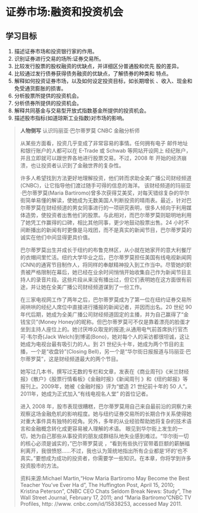 # 证券市场:融资和投资机会

## 学习目标

1. 描述证券市场和投资银行家的作用。
2. 识别证券进行交易的场所:证券交易所。
3. 比较发行股票的股权融资的优缺点，并详细区分普通股和优先 股的差异。
4. 比较通过发行债券获得债务融资的优缺点，了解债券的种类和 特点。
5. 解释如何投资证券市场，以及如何设定投资目标，如长期增长 、收入、现金和免受通货膨胀的损害。
6. 分析股票所提供的投资机会。
7. 分析债券所提供的投资机会。
8. 解释共同基金与交易型开放式指数基金所提供的投资机会。
9. 描述股市指标(如道琼斯工业指数)对市场的影响。

> **人物侧写**  认识玛丽亚·巴尔蒂罗莫 CNBC 金融分析师
>
> 从某些方面看，投资几乎变成了非常容易的事情。任何拥有电子 邮件地址和银行账户的人都可以在 E-Trade 或 Schwab 等网站开设网上 经纪账户，并且立即就可以跟世界各地进行股票交易。不过，2008 年 开始的经济崩溃，也让投资者认识到了金融世界的复杂性。
>
> 许多人希望找到方法更好地理解投资，他们转而求助全美广播公司财经频道(CNBC)，让它指导他们渡过随手可得的信息的海洋。 该财经频道的玛丽亚·巴尔蒂罗莫(Maria Bartiromo)曾多次获得艾美奖，对每天错综复杂的华尔街简单易懂的解读，使她成为无数美国人判断投资的晴雨表。最近，针对巴尔蒂罗莫在财经频道的男女同事进行的一项研究表明，很多人倾向于利用媒体造势，使投资者出售他们的股票。与此相对，而巴尔蒂罗莫则聪明地利用了她凭工作赢得的口碑，相比其他同事，更少地鼓动股票出售。24 小时不间断播出的新闻有时更像是马戏团，而不是真实的新闻节目，巴尔蒂罗莫的诚实在他们中间显得更具价值。
>
> 巴尔蒂罗莫出生并成长于纽约的布鲁克林区，从小就在她家开的意大利餐厅的衣帽间里忙活。纽约大学毕业之后，巴尔蒂罗莫担任美国有线电视新闻网(CNN)的通宵节目制作人，将同样的奉献精神投入到工作当中。尽管她的职责被严格限制在幕后，她已经在业余时间悄悄开始收集自己作为新闻节目主持人的录音片段。这些片段从来没有播出过，但它们表明她在这方面很有前途，并让她在全美广播公司财经频道谋到了一份工作。
>
> 在三家电视网工作了两年之后，巴尔蒂罗莫成为了第一位在纽约证券交易所闹哄哄的经纪人席位中直接进行播报的新闻记者，并因而出名。20 世纪 90 年代后期，她成为全美广播公司财经频道固定的主播，并为自己赢得了“金钱宝贝”(Money Honey)的昵称。但巴尔蒂罗莫可不仅是靠着漂亮的脸蛋才坐到主持人座位上的。她讨厌哗众取宠的报道;从通用电气前首席执行官杰可·韦尔奇(Jack Welch)到博诺(Bono)，她对每个人的采访都很坦诚，这让她成为电视台最有吸引力的人。到 21 世纪头十年，她成为两个节目的主播，一个是“收盘铃”(Closing Bell)，另一个是“华尔街日报报道与玛丽亚·巴尔蒂罗莫”，这是财经频道最大的两个节目。
>
> 她写过几本书，撰写过无数的专栏和文章，发表在《商业周刊》《米兰财经报》《散户》《股票行情看板》《金融时报》《新闻周刊 》和《纽约邮报》等报刊上。2009年，她被《金融时报》评为“塑造 21 世纪前十年的 50 人”。2011年，她成为正式加入“有线电视名人堂” 的首位记者。
>
> 进入 2008 年，股市表现很糟糕，巴尔蒂罗莫用自己来自最前沿的洞察力来观察这场金融危机的影响程度。她与纽约证券交易所的长期合作关系使得她对重大事件具有独特的视角。另外，多年的从业经验帮助她将复杂的技术语言和金融概念转化成更容易被人理解的术语。 眼见到华尔街上发生的一切，她为自己那些从事投资的朋友成群结队地失业感到难过。“华尔街一切的核心必须是诚实的，”巴尔蒂罗莫说 ，“看到有些执行官带着巨额的薪酬福利离开，我很愤怒......不过，我也认为笼统地指出所有企业都是‘坏的’也不真实。”要想成为成功的投资者，你需要学一些知识。在本章，你将学到许多投资股市的方法。
>
> 资料来源:Michael Martin,“How Maria Bartiromo May Become the Best Teacher You’ve Ever Ha d”, The Huffington Post, April 15, 2010; Kristina Peterson”, CNBC CEO Chats Seldom Break News: Study”, The Wall Street Journal, February 17, 2011; and “Maria Bartiromo”CNBC TV Profiles, http: //www. cnbc.com/id/15838253, accessed May 2011.
